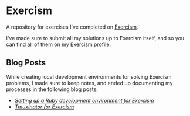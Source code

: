 # Exercism

A repository for exercises I've completed on [Exercism][].

I've made sure to submit all my solutions up to Exercism itself, and so
you can find all of them on [my Exercism profile][].

## Blog Posts

While creating local development environments for solving Exercism problems, I
made sure to keep notes, and ended up documenting my processes in the following
blog posts:

- _[Setting up a Ruby development environment for Exercism][]_
- _[Tmuxinator for Exercism][]_

[Exercism]: https://exercism.org/
[my Exercism Profile]: https://exercism.org/profiles/paulfioravanti
[Setting up a Ruby development environment for Exercism]: https://www.paulfioravanti.com/blog/ruby-development-environment-exercism/
[Tmuxinator for Exercism]: https://www.paulfioravanti.com/blog/tmuxinator-exercism/

